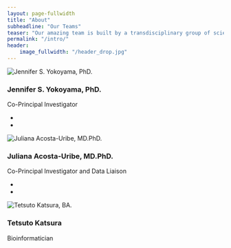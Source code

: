 ```yaml
---
layout: page-fullwidth
title: "About"
subheadline: "Our Teams"
teaser: "Our amazing team is built by a transdisciplinary group of scientists based at the University of California, San Francisco and University of California, Santa Barbara."
permalink: "/intro/"
header:
    image_fullwidth: "/header_drop.jpg"
---
```

<head>
    <link rel="stylesheet" href="{{ site.url }}{{ site.baseurl }}/assets/css/popups.css">
    <link rel="stylesheet" href="{{ site.url }}{{ site.baseurl }}/assets/css/customimg.css">
</head>

<div class="team-member">
    <div class="circle-container">
        <img class="team-img" src="{{ site.urlimg }}team/Jennifer.jpg" alt="Jennifer S. Yokoyama, PhD.">
    </div>
    <h3>Jennifer S. Yokoyama, PhD.</h3>
    <p class="text-author">Co-Principal Investigator</p>
    <ul class="links-2">
        <li class="list-inline-item">
            <a href="https://twitter.com/yokoyamalabucsf/">
                <i class="icon-twitter"></i>
            </a>
        </li>
        <li class="list-inline-item">
            <a href="https://yokoyamalab.ucsf.edu">
                <i class="icon-globe"></i>
            </a>
        </li>
    </ul>
</div>

<div class="team-member">
    <div class="circle-container">
        <img class="team-img" src="{{ site.urlimg }}team/Juliana.jpg" alt="Juliana Acosta-Uribe, MD.PhD.">
    </div>
    <h3>Juliana Acosta-Uribe, MD.PhD.</h3>
    <p class="text-author">Co-Principal Investigator and Data Liaison</p>
    <ul class="links-2">
        <li class="list-inline-item">
            <a href="https://github.com/acostauribe/">
                <i class="icon-github"></i>
            </a>
        </li>
        <li class="list-inline-item">
            <a href="https://www.linkedin.com/in/acosta-uribe/">
                <i class="icon-linkedin"></i>
            </a>
        </li>
    </ul>
</div>

<div class="team-member">
    <div class="circle-container">
        <img class="team-img" alt="Tetsuto Katsura, BA.">
    </div>
    <h3>Tetsuto Katsura</h3>
    <p class="text-author">Bioinformatician</p>
    <div class="links-2">
        <div class="list-inline-item">
            <a href="https://github.com/tetsuto-k/">
                <i class="icon-github"></i>
            </a>
        </div>
        <div class="list-inline-item">
            <a href="https://www.linkedin.com/in/tetsuto-katsura-247059232/">
                <i class="icon-linkedin"></i>
            </a>
        </div>
    </div>
</div>

<!---
## Features

* [Responsive Gallery][1], [Videos][2], [Grid][3], [Typography][4],...
* 100% GitHub Pages friendly 
* Easy editable navigation, footer and social media links
* Language Ready – just translate one file.
* Lots of possibilities to customize it to your needs
* Lots of different headers
* Various post formats to let your content shine
* Uses Jekyll 3.0
* Multiple possibilities to use images in different ways
* Fine typography
* Play Video and Audio with [Mediaelement.js][5]

 [1]: {{ site.url }}/design/gallery/
 [2]: {{ site.url }}/design/video/
 [3]: {{ site.url }}/design/grid/
 [4]: {{ site.url }}/design/typography/
 [5]: {{ site.url }}/design/mediaelement_js/
--->